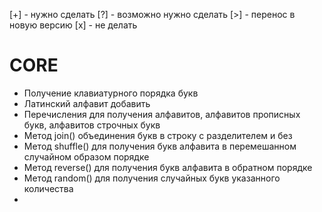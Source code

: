 [+] - нужно сделать
[?] - возможно нужно сделать
[>] - перенос в новую версию
[x] - не делать

# CORE
* Получение клавиатурного порядка букв
* Латинский алфавит добавить
* Перечисления для получения алфавитов, алфавитов прописных букв, алфавитов строчных букв
* Метод join() объединения букв в строку с разделителем и без
* Метод shuffle() для получения букв алфавита в перемешанном случайном образом порядке
* Метод reverse() для получения букв алфавита в обратном порядке
* Метод random() для получения случайных букв указанного количества
* 
